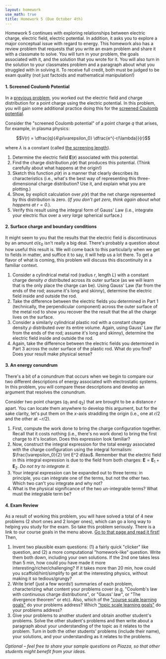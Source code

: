 ```yaml
---
layout: homework
use_math: true
title: Homework 5 (Due October 4th)
---
```


Homework 5 continues with exploring relationships between electric charge, electric field, electric potential. In addition, it asks you to explore a major conceptual issue with regard to energy. This homework also has a review problem that requests that you write an exam problem and share it with a classmate to solve. You will turn in your problem, the goals associated with it, and the solution that you wrote for it. You will also turn in the solution to your classmates problem and a paragraph about what you struggled with in solving it. To receive full credit, both must be judged to be exam quality (not just factoids and mathematical manipulation!)

#### 1. Screened Coulomb Potential

In a [previous problem](./homework3.html#connecting-potential-electric-field-and-charge), you worked out the electric field and charge distribution for a point charge using the electric potential.  In this problem, you will gain some additional practice doing this for the [screened Coulomb potential](https://en.wikipedia.org/wiki/Electric-field_screening).

Consider the "screened Coulomb potential" of a point charge $q$ that arises, for example, in plasma physics:

$$V(r) = \dfrac{q}{4\pi\varepsilon_0} \dfrac{e^{-r/\lambda}}{r}$$

where $\lambda$ is a constant (called [the screening length](https://en.wikipedia.org/wiki/Debye_length)).

1. Determine the electric field $\mathbf{E}(\mathbf{r})$ associated with this potential.
2. Find the charge distribution $\rho(\mathbf{r})$ that produces this potential. (Think carefully about what happens at the origin!)
3. Sketch this function $\rho(\mathbf{r})$ in a manner that clearly describes its characteristics (i.e., what's the best way of representing this three-dimensional charge distribution? Use it, and explain what you are plotting.)
4. Show, by explicit calculation over $\rho(\mathbf{r})$ that the net charge represented by this distribution is zero. (*If you don't get zero, think again about what happens at $r = 0$.*).
5. Verify this result using the integral form of Gauss' Law (i.e., integrate your electric flux over a *very large* spherical surface.)

#### 2. Surface charge and boundary conditions

It might seem to you that the results that the electric field is discontinuous by an amount $\sigma/\varepsilon_0$ isn't really a big deal. There's probably a question about how useful this result is. We will come back to this particularly when we get to fields in matter, and suffice it to say, it will help us a lot there. To get a flavor of what is coming, this problem will discuss this discontinuity in a familiar context.

1. Consider a cylindrical metal rod (radius $r$, length $L$) with a constant charge density $\sigma$ distributed across its outer surface (as we will learn that is the only place the charge can be). Using Gauss' Law (far from the ends of the rod; assume it's long and skinny), determine the electric field inside and outside the rod.
2. Take the difference between the electric fields you determined in Part 1 (technically, the perpendicular component) across the outer surface of the metal rod to show you recover the the result that the all the charge lives on the surface.
3. Consider a similarly cylindrical plastic rod with a constant charge density $\rho$ distributed over its entire volume. Again, using Gauss' Law (far from the ends of the rod; assume it's long and skinny), determine the electric field inside and outside the rod.
4. Again, take the difference between the electric fields you determined in Part 3 across the outer surface of the plastic rod. What do you find? Does your result make physical sense?

#### 3. An energy conundrum

There's a bit of a conundrum that occurs when we begin to compare our two different descriptions of energy associated with electrostatic systems. In this problem, you will compare these descriptions and develop an argument that resolves the conundrum.

Consider two point charges ($q_1$ and $q_2$) that are brought to be a distance $r$ apart. You can locate them anywhere to develop this argument, but for the sake clarity, let's put them on the $x$-axis straddling the origin (i.e., one at $r/2$ and the other at $-r/2$).

1. First, compute the work done to bring the charge configuration together. Recall that it costs nothing (i.e., there's no work done) to bring the first charge to it's location. Does this expression look familiar?
2. Now, construct the integral expression for the total energy associated with the charge configuration using the integral formalism: $\frac{\varepsilon_0}{2} \int E^2 d\tau$. Remember that the electric field in this integral expression is due to the field from both charges: $\mathbf{E} = \mathbf{E}_1 + \mathbf{E}_2$. *Do not try to integrate it.*
3. Your integral expression can be expanded out to three terms: in principle, you can integrate one of the terms, but not the other two. Which two can't you integrate and why not?
4. What is the physical significance of the two un-integrable terms? What must the integrable term be?

#### 4. Exam Review

As a result of working this problem, you will have solved a total of 4 new problems (2 short ones and 2 longer ones), which can go a long way to helping you study for the exam. So take this problem seriously. There is a link to our course goals in the menu above. [Go to that page and read it first!](../learning_goals.html) Then,

1. Invent two plausible exam questions: (1) a fairly quick "clicker" like question, and (2) a more computational "homework-like" question. Write them both down, including your own solutions. If the 2nd one takes less than 5 min, how could you have made it more interesting/richer/challenging? If it takes more than 20 min, how could you scaffold/hint/simplify to get at the interesting physics, without making it so tedious/grungy?
2. Write brief (just a few words!) summaries of each problem, characterizing what content your problems cover (e.g, "Coulomb's law with continuous charge distributions", or "Gauss' law", or "The divergence theorem" or etc). Also, which of the ["course scale learning goals"](../learning_goals.html) do your problems address? Which ["topic scale learning goals"](../learning_goals.html) do your problems address?
3. Give your problems to another student and obtain another student's problems. Solve the other student's problems and then write about a paragraph about your understanding of the topic as it relates to the problem. Turn in both the other students' problems (include their name), your solutions, and your understanding as it relates to the problems. 

*Optional – feel free to share your sample questions on Piazza, so that other students might benefit from your ideas.*
